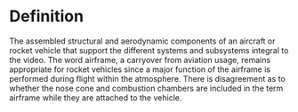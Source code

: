 # Definition

The assembled structural and aerodynamic components of an aircraft or
rocket vehicle that support the different systems and subsystems
integral to the video. The word airframe, a carryover from aviation
usage, remains appropriate for rocket vehicles since a major function of
the airframe is performed during flight within the atmosphere. There is
disagreement as to whether the nose cone and combustion chambers are
included in the term airframe while they are attached to the vehicle.
